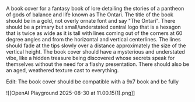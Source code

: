 A book cover for a fantasy book of lore detailing the stories of a pantheon of gods of balance and life known as The Ontari. The title of the book should be in a gold, not overly ornate font and say "The Ontari". There should be a primary but small/understated central logo that is a hexagon that is twice as wide as it is tall with lines coming out of the corners at 60 degree angles and from the horizontal and vertical centerlines. The lines should fade at the tips slowly over a distance approximately the size of the vertical height. The book cover should have a mysterious and understated vibe, like a hidden treasure being discovered whose secrets speak for themselves without the need for a flashy presentation. There should also be an aged, weathered texture cast to everything.

Edit: The book cover should be compatible with a 9x7 book and be fully 


![[OpenAI Playground 2025-08-30 at 11.00.15(1).png]]